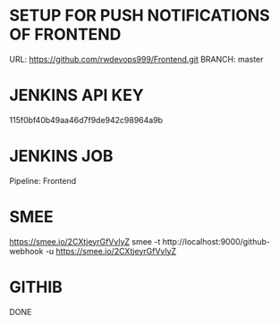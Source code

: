 # SETUP FOR PUSH NOTIFICATIONS OF FRONTEND

URL: https://github.com/rwdevops999/Frontend.git
BRANCH: master

# JENKINS API KEY

115f0bf40b49aa46d7f9de942c98964a9b

# JENKINS JOB

Pipeline: Frontend

# SMEE

https://smee.io/2CXtjeyrGfVvlyZ
smee -t http://localhost:9000/github-webhook -u https://smee.io/2CXtjeyrGfVvlyZ

# GITHIB

DONE
